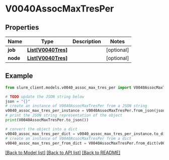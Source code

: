 # V0040AssocMaxTresPer


## Properties

Name | Type | Description | Notes
------------ | ------------- | ------------- | -------------
**job** | [**List[V0040Tres]**](V0040Tres.md) |  | [optional] 
**node** | [**List[V0040Tres]**](V0040Tres.md) |  | [optional] 

## Example

```python
from slurm_client.models.v0040_assoc_max_tres_per import V0040AssocMaxTresPer

# TODO update the JSON string below
json = "{}"
# create an instance of V0040AssocMaxTresPer from a JSON string
v0040_assoc_max_tres_per_instance = V0040AssocMaxTresPer.from_json(json)
# print the JSON string representation of the object
print(V0040AssocMaxTresPer.to_json())

# convert the object into a dict
v0040_assoc_max_tres_per_dict = v0040_assoc_max_tres_per_instance.to_dict()
# create an instance of V0040AssocMaxTresPer from a dict
v0040_assoc_max_tres_per_from_dict = V0040AssocMaxTresPer.from_dict(v0040_assoc_max_tres_per_dict)
```
[[Back to Model list]](../README.md#documentation-for-models) [[Back to API list]](../README.md#documentation-for-api-endpoints) [[Back to README]](../README.md)


